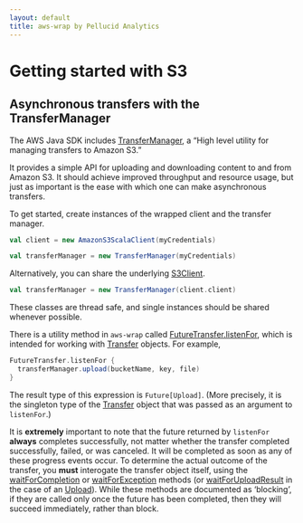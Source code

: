 ```yaml
---
layout: default
title: aws-wrap by Pellucid Analytics
---
```


# Getting started with S3

## Asynchronous transfers with the TransferManager

The AWS Java SDK includes [TransferManager](http://docs.aws.amazon.com/AWSJavaSDK/latest/javadoc/com/amazonaws/services/s3/transfer/TransferManager.html),
a “High level utility for managing transfers to Amazon S3.”

It provides a simple API for uploading and downloading content to and from Amazon S3. It should achieve improved throughput and resource usage, but just as important is the ease with which one can make asynchronous transfers.

To get started, create instances of the wrapped client and the transfer manager.

```scala
val client = new AmazonS3ScalaClient(myCredentials)

val transferManager = new TransferManager(myCredentials)
```

Alternatively, you can share the underlying [S3Client](http://docs.aws.amazon.com/AWSJavaSDK/latest/javadoc/com/amazonaws/services/s3/AmazonS3Client.html).

```scala
val transferManager = new TransferManager(client.client)
```

These classes are thread safe, and single instances should be shared whenever possible.

There is a utility method in `aws-wrap` called [FutureTransfer.listenFor]({{site.baseurl}}/api/current/index.html#com.pellucid.wrap.s3.FutureTransfer$), which is intended for working with [Transfer](http://docs.aws.amazon.com/AWSJavaSDK/latest/javadoc/com/amazonaws/services/s3/transfer/Transfer.html) objects. For example,

```scala
FutureTransfer.listenFor {
  transferManager.upload(bucketName, key, file)
}
```

The result type of this expression is `Future[Upload]`. (More
precisely, it is the singleton type of the
[Transfer](http://docs.aws.amazon.com/AWSJavaSDK/latest/javadoc/com/amazonaws/services/s3/transfer/Transfer.html)
object that was passed as an argument to `listenFor`.)

It is **extremely** important to note that the future returned by
`listenFor` **always** completes successfully, not matter whether the
transfer completed successfully, failed, or was canceled. It will be
completed as soon as any of these progress events occur. To determine
the actual outcome of the transfer, you **must** interogate the
transfer object itself, using the
[waitForCompletion](http://docs.aws.amazon.com/AWSJavaSDK/latest/javadoc/com/amazonaws/services/s3/transfer/Transfer.html)
or
[waitForException](http://docs.aws.amazon.com/AWSJavaSDK/latest/javadoc/com/amazonaws/services/s3/transfer/Transfer.html)
methods (or
[waitForUploadResult](http://docs.aws.amazon.com/AWSJavaSDK/latest/javadoc/com/amazonaws/services/s3/transfer/Upload.html)
in the case of an
[Upload](http://docs.aws.amazon.com/AWSJavaSDK/latest/javadoc/com/amazonaws/services/s3/transfer/Upload.html)).
While these methods are documented as ‘blocking’, if they are called
only once the future has been completed, then they will succeed
immediately, rather than block.
